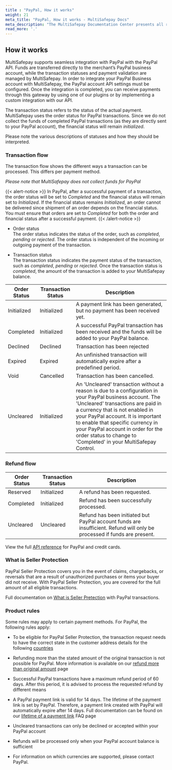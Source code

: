 ```yaml
---
title : "PayPal, How it works"
weight: 21
meta_title: "PayPal, How it works - MultiSafepay Docs"
meta_description: "The MultiSafepay Documentation Center presents all relevant information about our Plugins and API. You can also find support pages for payment methods, tools and general questions as well as the contact details of our Support and Integration Teams."
read_more: '.'
---
```

## How it works
MultiSafepay supports seamless integration with PayPal with the PayPal API. Funds are transferred directly to the merchant’s PayPal business account, while the transaction statuses and payment validation are managed by MultiSafepay. In order to integrate your PayPal Business account with MultiSafepay, the PayPal account API settings must be configured. Once the integration is completed, you can receive payments through this gateway by using one of our plugins or by implementing a custom integration with our API.

The transaction status refers to the status of the actual payment. MultiSafepay uses the order status for PayPal transactions. Since we do not collect the funds of completed PayPal transactions (as they are directly sent to your PayPal account), the financial status will remain _initialized_.

Please note the various descriptions of statuses and how they should be interpreted.

### Transaction flow
The transaction flow shows the different ways a transaction can be processed. This differs per payment method.

_Please note that MultiSafepay does not collect funds for PayPal_

{{< alert-notice >}} In PayPal, after a successful payment of a transaction, the order status will be set to _Completed_ and the financial status will remain set to _Initialized_. If the financial status remains _Initialized_, an order cannot be delivered since shipment of an order depends on the financial status. You must ensure that orders are set to _Completed_ for both the order and financial status after a successful payment. {{< /alert-notice >}}

* Order status      
The order status indicates the status of the order, such as _completed_, _pending_ or _rejected_. The order status is independent of the incoming or outgoing payment of the transaction.

* Transaction status       
The transaction status indicates the payment status of the transaction, such as _completed_, _pending_ or _rejected_. Once the transaction status is _completed_, the amount of the transaction is added to your MultiSafepay balance.


| Order Status                   | Transaction Status         | Description |
|--------------------------------|--------------------------|-----------------------------------------------------------------------------------------|
| Initialized                    | Initialized              | A payment link has been generated, but no payment has been received yet.  | 
| Completed                      | Initialized              | A successful PayPal transaction has been received and the funds will be added to your PayPal balance.   | 
| Declined                       | Declined                 | Transaction has been rejected   | 
| Expired                        | Expired                  | An unfinished transaction will automatically expire after a predefined period.  | 
| Void                           | Cancelled                | Transaction has been cancelled.   | 
| Uncleared                      | Initialized                | An 'Uncleared' transaction without a reason is due to a configuration in your PayPal business account. The 'Uncleared' transactions are paid in a currency that is not enabled in your PayPal account. It is important to enable that specific currency in your PayPal account in order for the order status to change to 'Completed' in your MultiSafepay Control. |


### Refund flow


| Order Status                    | Transaction Status        | Description |
|---------------------------------|-------------------------|-----------------------------------------------------------------------------------------|
| Reserved                        | Initialized             | A refund has been requested. | 
| Completed                       | Initialized             | Refund has been successfully processed.  |
| Uncleared                       | Uncleared               | Refund has been initiated but PayPal account funds are insufficient. Refund will only be processed if funds are present.    | 

View the full [API reference](/api/#paypal) for PayPal and credit cards.

### What is Seller Protection
PayPal Seller Protection covers you in the event of claims, chargebacks, or reversals that are a result of unauthorized purchases or items your buyer did not receive. With PayPal Seller Protection, you are covered for the full amount of all eligible transactions.

Full documentation on [What is Seller Pretection](https://www.paypal.com/cs/smarthelp/article/what-is-the-seller-protection-policy-and-what-items-aren%E2%80%99t-covered-faq1156) with PayPal transactions. 

### Product rules
Some rules may apply to certain payment methods. For PayPal, the following rules apply:

* To be eligible for PayPal Seller Protection, the transaction request needs to have the correct state in the customer address details for the following [countries](https://developer.paypal.com/docs/nvp-soap-api/state-codes)

* Refunding more than the stated amount of the original transaction is not possible for PayPal. More information is available on our [refund more than original amount](/faq/finance/refund-more-than-original-amount) page

* Successful PayPal transactions have a maximum refund period of 60 days. After this period, it is advised to process the requested refund by different means

* A PayPal payment link is valid for 14 days. The lifetime of the payment link is set by PayPal. Therefore, a payment link created with PayPal will automatically expire after 14 days. Full documentation can be found on our [lifetime of a payment link](/faq/api/lifetime-of-a-payment-link) FAQ page

* Uncleared transactions can only be declined or accepted within your PayPal account

* Refunds will be processed only when your PayPal account balance is sufficient

* For information on which currencies are supported, please contact PayPal.

